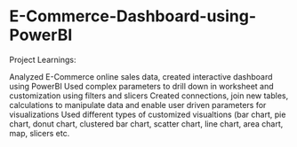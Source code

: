 # E-Commerce-Dashboard-using-PowerBI

Project Learnings:

Analyzed E-Commerce online sales data, created interactive dashboard using PowerBI
Used complex parameters to drill down in worksheet and customization using filters and slicers
Created connections, join new tables, calculations to manipulate data and enable user driven parameters for visualizations
Used different types of customized visualtions (bar chart, pie chart, donut chart, clustered bar chart, scatter chart, line chart, area chart, map, slicers etc.
